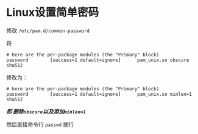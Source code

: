 # Linux设置简单密码

修改  `/etc/pam.d/common-password`

将

    # here are the per-package modules (the "Primary" block)
    password        [success=1 default=ignore]      pam_unix.so obscure sha512


修改为：

    # here are the per-package modules (the "Primary" block)
    password        [success=1 default=ignore]      pam_unix.so minlen=1 sha512

***即 删除`obscure`以及添加`minlen=1`***

然后直接命令行 `passwd` 就行